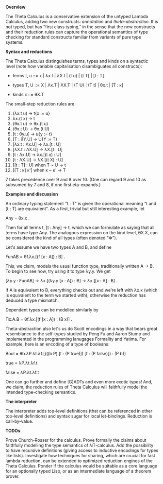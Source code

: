 __Overview__

The Theta Calculus is a conservative extension of the untyped Lambda Calculus, adding two new constructs: _annotation_ and _theta-abstraction_. It is not typed, but has "first class typing," in the sense that the new constructs and their reduction rules can capture the operational semantics of type checking for standard constructs familiar from variants of pure type systems.

__Syntax and reductions__

The Theta Calculus distinguishes terms, types and kinds on a syntactic level (note how variable capitalisation disambiguates all constructs):

* terms t, u ::= x | λx.t | λX.t | (t u) | (t T) | [t : T] 

*  types T, U ::= X | Λx.T | ΛX.T | (T U) | (T t) | θx.t | [T : κ]

* kinds κ ::= θX.T

The small-step reduction rules are:

1. (λx.t u) -> t{x := u}
2. λx.(t x) -> t
3. (θx.t u) -> θx.(t u)
4. (θx.t U) -> θx.(t U)
5. [t : θy.u] -> u{y := t}
6. [T : θY.U] -> U{Y := T}
7. [λx.t : Λx.U] -> λx.[t : U]
8. [λX.t : ΛX.U] -> λX.[t : U]
9. [t : Λx.U] -> λx.[(t x) : U]
10. [t : ΛX.U] -> λX.[(t X) : U]
11. [[t : T] : U] when T ~ U -> t
12. [[T : κ] κ'] when κ ~ κ' -> T

7 takes precedence over 9 and 8 over 10. (One can regard 9 and 10 as subsumed by 7 and 8, if one first eta-expands.)

__Examples and discussion__

An ordinary typing statement "t : T" is given the operational meaning "t and [t : T] are equivalent". As a first, trivial but still interesting example, let

Any = θx.x .

Then for all terms t, [t : Any] -> t, which we can formulate as saying that all terms have type Any. The analogous expression on the kind level, θX.X, can be considered the kind of all types (often denoted "✲").

Let's assume we have two types A and B, and define

FunAB = θf.λx.[(f [x : A]) : B] .

This, we claim, models the usual function type, traditionally written A -> B. To begin to see how, try using it to type λy.y. We get

[λy.y : FunAB] -> λx.[(λy.y [x : A]) : B] -> λx.[[x : A] : B] .

If A is equivalent to B, everything checks out and we're left with λx.x (which is equivalent to the term we started with); otherwise the reduction has deduced a type mismatch.

Dependent types can be modelled similarly by

Πx:A.B = θf.λx.[(f [x : A]) : (B x)] .

Theta-abstraction also let's us do Scott encodings in a way that bears great resemblance to the self-types studied by Peng Fu and Aaron Stump and implemented in the programming lanugages Formality and Yatima. For example, here is an encoding of a type of booleans:

Bool = θb.λP.λt.λf.[(((b P) [t : (P true)]) [f : (P false)]) : (P b)]

true = λP.λt.λf.t

false = λP.λt.λf.t

One can go further and define (G)ADTs and even more exotic types! And, we claim, the reduction rules of Theta Calculus will faithfully model the intended type-checking semantics.

__The interpreter__

The interpreter adds top-level definitions (that can be referenced in other top-level definitions) and syntax sugar for local let-bindings. Reduction is call-by-value.

__TODOs__

Prove Church-Rosser for the calculus. Prove formally the claims about faithfully modelling the type semantics of λΠ-calculus. Add the possibility to have recursive definitions (giving access to inductive encodings for types like lists). Investigate how techniques for sharing, which are crucial for fast lambda reduction, can be extended to optimized reduction engines of the Theta Calculus. Ponder if the calculus would be suitable as a core language for an optionally typed Lisp, or as an intermediate language of a theorem prover.